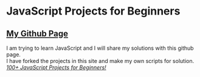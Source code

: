 # JavaScript Projects for Beginners
## [My Github Page](https://j4ckblack.github.io/github.io/)
I am trying to learn JavaScript and I will share my solutions with this github page. <br />
I have forked the projects in this site and  make my own scripts for solution. <br />
*[100+ JavaScript Projects for Beginners!](https://jsbeginners.com/javascript-projects-for-beginners/)*
